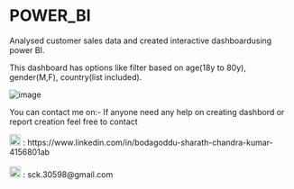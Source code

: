 # POWER_BI

Analysed customer sales data and created interactive dashboardusing power BI.

This dashboard has options like filter based on age(18y to 80y), gender(M,F), country(list included).

![image](https://github.com/sck-30598/POWER_BI/assets/135603646/eece096c-55b6-4913-982f-102a290c11be)


You can contact me on:- If anyone need any help on creating dashbord or report creation feel free to contact
 
<html><img src='https://github.com/sck-30598/POWER_BI/assets/135603646/d9fb66ac-6888-458f-9a39-9e4a472f97ab' width='20px' height='20px'></html>  : https://www.linkedin.com/in/bodagoddu-sharath-chandra-kumar-4156801ab
<br><br>
<html><img src='https://github.com/sck-30598/POWER_BI/assets/135603646/1a00767d-13b6-4ecc-b8cb-0ab87cb63fc4' width='20px' height='20px'></html>  : sck.30598@gmail.com

